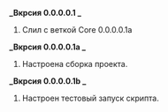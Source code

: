 **_Вкрсия 0.0.0.0.1 _**

1. Слил с веткой Core 0.0.0.0.1a

**_Вкрсия 0.0.0.0.1a _**

1. Настроена сборка проекта.

**_Вкрсия 0.0.0.0.1b _**

1. Настроен тестовый запуск скрипта.
